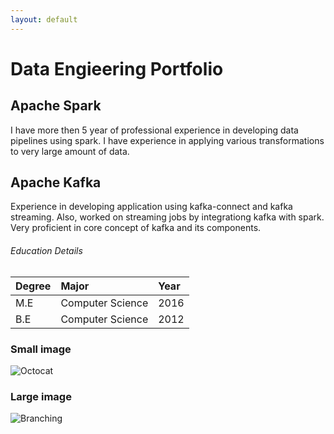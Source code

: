 ```yaml
---
layout: default
---
```



# Data Engieering Portfolio

## Apache Spark

I have more then 5 year of professional experience in developing data pipelines using spark. I have experience in applying various transformations to very large amount of data.

## Apache Kafka

Experience in developing application using kafka-connect and kafka streaming. Also, worked on streaming jobs by integrationg kafka with spark.
Very proficient in core concept of kafka and its components.


###### Education Details

| Degree       | Major         | Year     |
|:-------------|:------------------|:-----|
|    M.E       | Computer Science | 2016  |
|    B.E       | Computer Science | 2012  |



### Small image

![Octocat](https://github.githubassets.com/images/icons/emoji/octocat.png)

### Large image

![Branching](https://guides.github.com/activities/hello-world/branching.png)

